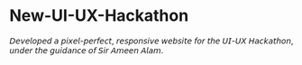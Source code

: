 # New-UI-UX-Hackathon
𝘋𝘦𝘷𝘦𝘭𝘰𝘱𝘦𝘥 𝘢 𝘱𝘪𝘹𝘦𝘭-𝘱𝘦𝘳𝘧𝘦𝘤𝘵, 𝘳𝘦𝘴𝘱𝘰𝘯𝘴𝘪𝘷𝘦 𝘸𝘦𝘣𝘴𝘪𝘵𝘦 𝘧𝘰𝘳 𝘵𝘩𝘦 𝘜𝘐-𝘜𝘟 𝘏𝘢𝘤𝘬𝘢𝘵𝘩𝘰𝘯, 𝘶𝘯𝘥𝘦𝘳 𝘵𝘩𝘦 𝘨𝘶𝘪𝘥𝘢𝘯𝘤𝘦 𝘰𝘧 𝘚𝘪𝘳 𝘈𝘮𝘦𝘦𝘯 𝘈𝘭𝘢𝘮.
